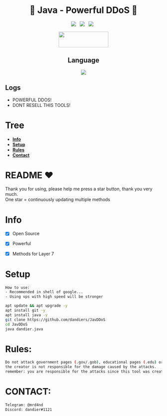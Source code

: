 <div align=center>
 
# 🚀 Java - Powerful DDoS 🚀

<p>
 <img src="https://img.shields.io/github/stars/hoaan1995/ZxCDDoS?color=%23DF0067&style=for-the-badge"/> &nbsp;
 <img src="https://img.shields.io/github/forks/hoaan1995/ZxCDDoS?color=%239999FF&style=for-the-badge"/> &nbsp;
 <img src="https://img.shields.io/github/license/hoaan1995/ZxCDDoS?color=%23E8E8E8&style=for-the-badge"/> &nbsp;
 
</p>

<p align="center">  <a href="https://t.me/realzer0hub"><img width="160" height="50" src="https://i.imgur.com/N7AK7XY.png"></a></p>
 
## Language</br>

 <img src="https://img.shields.io/badge/JavaScript-323330?style=for-the-badge&logo=javascript&logoColor=F7DF1E"/> 
 </div>
 
 ## Logs</br>
 - POWERFUL DDOS!
 - DONT RESELL THIS TOOLS! 

# Tree
* **[Info](#info)**
* **[Setup](#Setup)**
* **[Rules](#TOS)**
* **[Contact](#Contact)**

# README ♥️
Thank you for using, please help me press a star button, thank you very much.<br>
One star = continuously updating multiple methods

# Info
- [x] Open Source
- [x] Powerful
- [x] Methods for Layer 7  


# Setup
```sh
How to use: 
- Recommended in shell of google...
- Using vps with high speed will be stronger

apt update && apt upgrade -y
apt install git -y
apt install java -y
git clone https://github.com/dandiers/JavDDoS
cd JavDDoS
java dandier.java
```

# Rules:
```sh
Do not attack government pages (.gov/.gob), educational pages (.edu) or the United States Department of Defense (.mil), 
the creator is not responsible for the damage caused by the attacks. 
remember: you are responsible for the attacks since this tool was created for educational purposes
```

# CONTACT:
```sh
Telegram: @mrd4nd
Discord: dandier#1121
```
